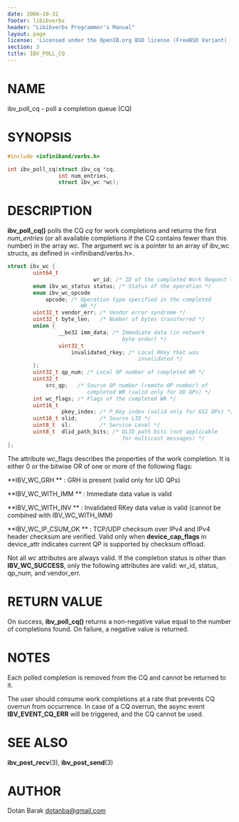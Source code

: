 ```yaml
---
date: 2006-10-31
footer: libibverbs
header: "Libibverbs Programmer's Manual"
layout: page
license: 'Licensed under the OpenIB.org BSD license (FreeBSD Variant) - See COPYING.md'
section: 3
title: IBV_POLL_CQ
---
```


# NAME

ibv_poll_cq - poll a completion queue (CQ)

# SYNOPSIS

```c
#include <infiniband/verbs.h>

int ibv_poll_cq(struct ibv_cq *cq,
                int num_entries,
                struct ibv_wc *wc);
```

# DESCRIPTION

**ibv_poll_cq()** polls the CQ *cq* for work completions and returns the first
*num_entries* (or all available completions if the CQ contains fewer than this
number) in the array *wc*. The argument *wc* is a pointer to an array of
ibv_wc structs, as defined in <infiniband/verbs.h>.


```c
struct ibv_wc {
        uint64_t
                           wr_id; /* ID of the completed Work Request (WR) */
        enum ibv_wc_status status; /* Status of the operation */
        enum ibv_wc_opcode
            opcode; /* Operation type specified in the completed
                       WR */
        uint32_t vendor_err; /* Vendor error syndrome */
        uint32_t byte_len;   /* Number of bytes transferred */
        union {
                __be32 imm_data; /* Immediate data (in network
                                    byte order) */
                uint32_t
                    invalidated_rkey; /* Local RKey that was
                                         invalidated */
        };
        uint32_t qp_num; /* Local QP number of completed WR */
        uint32_t
            src_qp;   /* Source QP number (remote QP number) of
                         completed WR (valid only for UD QPs) */
        int wc_flags; /* Flags of the completed WR */
        uint16_t
                 pkey_index; /* P_Key index (valid only for GSI QPs) */
        uint16_t slid;       /* Source LID */
        uint8_t  sl;         /* Service Level */
        uint8_t  dlid_path_bits; /* DLID path bits (not applicable
                                    for multicast messages) */
};
```


The attribute wc_flags describes the properties of the work completion. It is
either 0 or the bitwise OR of one or more of the following flags:

**IBV_WC_GRH **
:	GRH is present (valid only for UD QPs)

**IBV_WC_WITH_IMM **
:	Immediate data value is valid

**IBV_WC_WITH_INV **
:	Invalidated RKey data value is valid (cannot be combined with
	IBV_WC_WITH_IMM)

**IBV_WC_IP_CSUM_OK **
:	TCP/UDP checksum over IPv4 and IPv4 header checksum are verified.
	Valid only when **device_cap_flags** in device_attr indicates current
	QP is supported by checksum offload.

Not all *wc* attributes are always valid. If the completion status is other
than **IBV_WC_SUCCESS**, only the following attributes are valid: wr_id,
status, qp_num, and vendor_err.

# RETURN VALUE

On success, **ibv_poll_cq()** returns a non-negative value equal to the number
of completions found.  On failure, a negative value is returned.

# NOTES


Each polled completion is removed from the CQ and cannot be returned to it.

The user should consume work completions at a rate that prevents CQ overrun
from occurrence.  In case of a CQ overrun, the async event
**IBV_EVENT_CQ_ERR** will be triggered, and the CQ cannot be used.

# SEE ALSO

**ibv_post_recv**(3),
**ibv_post_send**(3)

# AUTHOR

Dotan Barak <dotanba@gmail.com>

